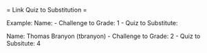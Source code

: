 = Link Quiz to Substitution =

Example:
Name: - Challenge to Grade: 1 - Quiz to Substitute:

Name: Thomas Branyon (tbranyon) - Challenge to Grade: 2 - Quiz to Subsitute: 4
